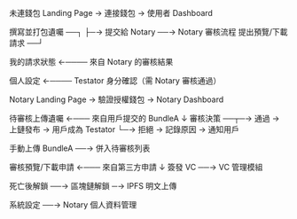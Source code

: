 未連錢包 Landing Page → 連接錢包 → 使用者 Dashboard


撰寫並打包遺囑 ──┐
                ├─→ 提交給 Notary ──→ Notary 審核流程
提出預覽/下載請求 ──┘

我的請求狀態 ←──── 來自 Notary 的審核結果



個人設定 ←──── Testator 身分確認（需 Notary 審核通過）

Notary Landing Page → 驗證授權錢包 → Notary Dashboard



待審核上傳遺囑 ←─── 來自用戶提交的 BundleA
    ↓
審核決策 ──┬─→ 通過 → 上鏈發布 → 用戶成為 Testator
          └─→ 拒絕 → 記錄原因 → 通知用戶

手動上傳 BundleA ──→ 併入待審核列表

審核預覽/下載申請 ←─── 來自第三方申請
    ↓
簽發 VC ──→ VC 管理模組

死亡後解鎖 ──→ 區塊鏈解鎖 ─→ IPFS 明文上傳

系統設定 ──→ Notary 個人資料管理
